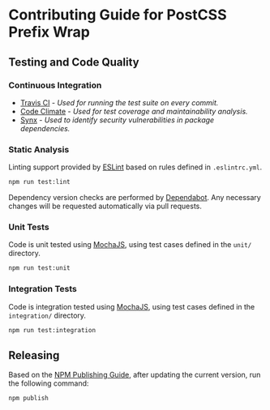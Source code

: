 
# Contributing Guide for PostCSS Prefix Wrap

## Testing and Code Quality

### Continuous Integration

* [Travis CI](https://travis-ci.org/dbtedman/postcss-prefixwrap) - *Used for running the test suite on every commit.*
* [Code Climate](https://codeclimate.com/github/dbtedman/postcss-prefixwrap) - *Used for test coverage and maintainability analysis.*
* [Synx](https://snyk.io/test/github/dbtedman/postcss-prefixwrap) - *Used to identify security vulnerabilities in package dependencies.*

### Static Analysis

Linting support provided by [ESLint](http://eslint.org/) based on rules defined in `.eslintrc.yml`.

```bash
npm run test:lint
```

Dependency version checks are performed by [Dependabot](https://dependabot.com/). Any necessary changes will be requested automatically via pull requests.

### Unit Tests

Code is unit tested using [MochaJS](https://mochajs.org), using test cases defined in the `unit/` directory.

```bash
npm run test:unit
```

### Integration Tests

Code is integration tested using [MochaJS](https://mochajs.org), using test cases defined in the `integration/` directory.

```bash
npm run test:integration
```

## Releasing

Based on the [NPM Publishing Guide](https://docs.npmjs.com/getting-started/publishing-npm-packages), after updating the current version, run the following command:

```bash
npm publish
```

